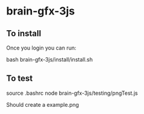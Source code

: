 # brain-gfx-3js

## To install

Once you login you can run:

bash brain-gfx-3js/install/install.sh

## To test

source .bashrc
node brain-gfx-3js/testing/pngTest.js

Should create a example.png
